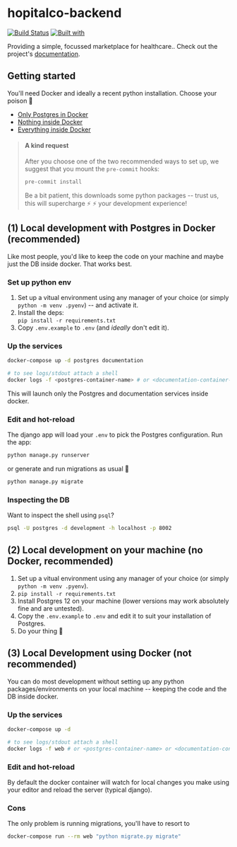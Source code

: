# hopitalco-backend

[![Build Status](https://travis-ci.com/hospitalCo/hopitalco-backend.svg?branch=master)](https://travis-ci.com/hospitalCo/hopitalco-backend)
[![Built with](https://img.shields.io/badge/Built_with-Cookiecutter_Django_Rest-F7B633.svg)](https://github.com/agconti/cookiecutter-django-rest)

Providing a simple, focussed marketplace for healthcare.. Check out the
project's [documentation](http://hospitalCo.github.io/hopitalco-backend/).

## Getting started
You'll need Docker and ideally a recent python installation. Choose your poison :snake:

+ [Only Postgres in Docker](#1-local-development-with-postgres-in-docker-recommended)
+ [Nothing inside Docker](#2-local-development-on-your-machine-no-docker-recommended)
+ [Everything inside Docker](#3-local-development-using-docker-not-recommended)

> #### A kind request
> After you choose one of the two recommended ways to set up, we suggest that you
> mount the `pre-commit` hooks:
> 
> ``` bash
> pre-commit install
> ```
> 
> Be a bit patient, this downloads some python packages -- trust us, this will
> supercharge :zap: :zap: your development experience!

## (1) Local development with Postgres in Docker (recommended)
Like most people, you'd like to keep the code on your machine and maybe just the
DB inside docker. That works best.

### Set up python env
1. Set up a vitual environment using any manager of your choice (or simply
   `python -m venv .pyenv`) -- and activate it.
2. Install the deps:\
   `pip install -r requirements.txt`
3. Copy `.env.example` to `.env` (and _ideally_ don't edit it).

### Up the services
```bash
docker-compose up -d postgres documentation

# to see logs/stdout attach a shell
docker logs -f <postgres-container-name> # or <documentation-container-name>
```
This will launch only the Postgres and documentation services inside docker.

### Edit and hot-reload
The django app will load your `.env` to pick the Postgres configuration. Run the
app:

``` bash
python manage.py runserver
```

or generate and run migrations as usual :tada:
``` bash
python manage.py migrate
```
### Inspecting the DB
Want to inspect the shell using `psql`?

``` bash
psql -U postgres -d development -h localhost -p 8002
```

## (2) Local development on your machine (no Docker, recommended)
1. Set up a vitual environment using any manager of your choice (or simply
   `python -m venv .pyenv`).
2. `pip install -r requirements.txt`
3. Install Postgres 12 on your machine (lower versions may work absolutely fine
   and are untested).
4. Copy the `.env.example` to `.env` and edit it to suit your installation of
   Postgres.
5. Do your thing :tada:

## (3) Local Development using Docker (not recommended)
You can do most development without setting up any python packages/environments
on your local machine -- keeping the code and the DB inside docker.

### Up the services
```bash
docker-compose up -d

# to see logs/stdout attach a shell
docker logs -f web # or <postgres-container-name> or <documentation-container-name>
```

### Edit and hot-reload
By default the docker container will watch for local changes you make using your
editor and reload the server (typical django).

### Cons
The only problem is running migrations, you'll have to resort to
```bash
docker-compose run --rm web "python migrate.py migrate"
```
